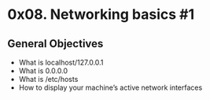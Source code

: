 # 0x08. Networking basics #1
## General Objectives
- What is localhost/127.0.0.1
- What is 0.0.0.0
- What is /etc/hosts
- How to display your machine’s active network interfaces
